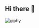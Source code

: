 ## Hi there 👋


![giphy](https://github.com/user-attachments/assets/502f8ce8-f9c2-43d8-9f65-d5f44f447f16)

